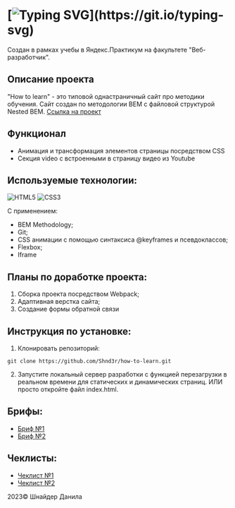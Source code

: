 # [![Typing SVG](https://readme-typing-svg.demolab.com?font=Fira+Code&size=30&pause=1000&width=435&lines=Проект:+"How+to+learn")](https://git.io/typing-svg)
Создан в рамках учебы в Яндекс.Практикум на факультете "Веб-разработчик".

## Описание проекта
"How to learn" - это типовой однастраничный сайт про методики обучения. Сайт создан по методологии BEM с файловой структурой Nested BEM.
[Ссылка на проект](https://skillbox.ru/media/ "Сайт проекта How to Learn - GitHub Pages") 

## Функционал
- Анимация и трансформация элементов страницы посредством CSS
- Секция video с встроенными в страницу видео из Youtube

## Используемые технологии:
![HTML5](https://img.shields.io/badge/html5-%23E34F26.svg?style=for-the-badge&logo=html5&logoColor=white) ![CSS3](https://img.shields.io/badge/css3-%231572B6.svg?style=for-the-badge&logo=css3&logoColor=white)

С применением:
* BEM Methodology;
* Git;
* CSS анимации с помощью синтаксиса @keyframes и псевдоклассов;
* Flexbox;
* Iframe

## Планы по доработке проекта:
1. Сборка проекта посредством Webpack;
2. Адаптивная верстка сайта;
3. Создание формы обратной связи

## Инструкция по установке: 
1. Клонировать репозиторий:
```
git clone https://github.com/Shnd3r/how-to-learn.git
```
2. Запустите локальный сервер разработки с функцией перезагрузки в реальном времени для статических и динамических страниц.
ИЛИ просто откройте файл index.html.

## Брифы:
- [Бриф №1](https://drive.google.com/file/d/162SvWCAU8Z8Zkxu70alZNEL_tIMu6x1-/view?usp=drive_link)
- [Бриф №2](https://drive.google.com/file/d/1eGXI7NU04rlJsNk_u1g3uikmepOP5dEQ/view?usp=drive_link)

## Чеклисты:
- [Чеклист №1](https://drive.google.com/file/d/1kXIS5-l7i4TRKT9UITCdAQ4pXx79C3zw/view?usp=drive_link)
- [Чеклист №2](https://drive.google.com/file/d/1IRQC0hDJTPFk0n9r8IAoE_BMRxlfcyg_/view?usp=drive_link)
  
2023© Шнайдер Данила


